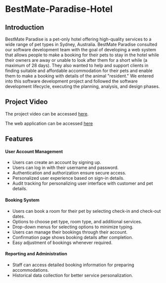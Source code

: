 # BestMate-Paradise-Hotel

## Introduction
BestMate Paradise is a pet-only hotel offering high-quality services to a wide range of pet types in Sydney, Australia. BestMate Paradise consulted our software development team with the goal of developing a web system that allows people to make a booking for their pets to stay in the hotel while their owners are away or unable to look after them for a short while (a maximum of 28 days). They also wanted to help and support clients in finding suitable and affordable accommodation for their pets and enable them to make a booking with details of the animal "resident." We entered into this software development project and followed the software development lifecycle, executing the planning, analysis, and design phases.

## Project Video
The project video can be accessed [here](https://drive.google.com/file/d/17d-f6pXuhI71EmozRqpH9fgG2Ipjqha5/view?usp=sharing).

The web application can be accessed [here](https://best-mate-paradise-hotel.vercel.app)

## Features

#### User Account Management
- Users can create an account by signing up.
- Users can log in with their username and password.
- Authentication and authorization ensure secure access.
- Personalized user experience based on sign-in details.
- Audit tracking for personalizing user interface with customer and pet details.

#### Booking System
- Users can book a room for their pet by selecting check-in and check-out dates.
- Options to choose pet type, room type, and additional services.
- Drop-down menus for selecting options to minimize typing.
- Users can manage their bookings through their account.
- Confirmation page shows booking details after completion.
- Easy adjustment of bookings whenever required.

#### Reporting and Administration
- Staff can access detailed booking information for preparing accommodations.
- Historical data collection for better service personalization.
